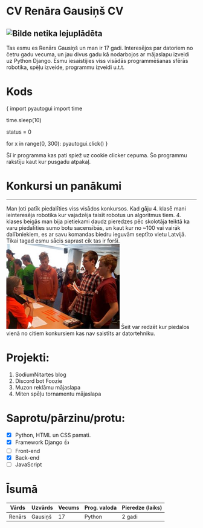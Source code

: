 # CV Renāra Gausiņš CV
![Bilde netika lejuplādēta](https://cdn.discordapp.com/attachments/712432238658322513/806105436679700510/unknown.png)
---
Tas esmu es Renārs Gausiņš un man ir 17 gadi. Interesējos par datoriem no četru gadu vecuma, un jau divus gadu kā nodarbojos ar mājaslapu izveidi uz Python Django. Esmu iesaistijies viss visādās programmēšanas sfērās robotika, spēļu izveide, programmu izveidi u.t.t.

# Kods

{ import pyautogui
import time

time.sleep(10)

status = 0

for x in range(0, 300):
    pyautogui.click() }



Šī ir programma kas pati spiež uz cookie clicker cepuma. Šo programmu rakstīju kaut kur pusgadu atpakaļ.

# Konkursi un panākumi
---
Man ļoti patīk piedalīties viss visādos konkursos. Kad gāju 4. klasē mani ieinteresēja robotika kur vajadzēja taisīt robotus un algoritmus tiem. 4. klases beigās man bija pietiekami daudz pieredzes pēc skolotāja teiktā ka varu piedalīties sumo botu sacensībās, un kaut kur no ~100 vai vairāk dalībniekiem, es ar savu komandas biedru ieguvām septīto vietu Latvijā. Tikai tagad esmu sācis saprast cik tas ir forši.
![Bilde netika lejuplādēta](bilde.jpg)
Šeit var redzēt kur piedalos vienā no citiem konkursiem kas nav saistīts ar datortehniku.


# Projekti:
1. SodiumNitartes blog
2. Discord bot Foozie
3. Muzon reklāmu mājaslapa
4. Miten spēļu tornamentu mājaslapa

# Saprotu/pārzinu/protu:
- [x] Python, HTML un CSS pamati.
- [x] Framework Django :+1:
- [ ] Front-end
- [x] Back-end
- [ ] JavaScript

# Īsumā
| Vārds | Uzvārds | Vecums | Prog. valoda | Pieredze (laiks) |
| ----------- | ----------- | ----------- | ----------- | ----------- |
| Renārs | Gausiņš | 17 | Python | 2 gadi |
